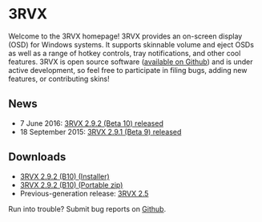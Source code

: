 3RVX
====

Welcome to the 3RVX homepage! 3RVX provides an on-screen display (OSD) for Windows systems. It supports skinnable volume and eject OSDs as well as a range of hotkey controls, tray notifications, and other cool features. 3RVX is open source software ([available on Github](http://github.com/malensek/3RVX)) and is under active development, so feel free to participate in filing bugs, adding new features, or contributing skins!

News
----
* 7 June 2016: [3RVX 2.9.2 (Beta 10) released](release-notes/2.9.2.html)
* 18 September 2015: [3RVX 2.9.1 (Beta 9) released](release-notes/2.9.1.html)

Downloads
---------
* [3RVX 2.9.2 (B10) (Installer)](releases/3RVX-2.9.2.msi)
* [3RVX 2.9.2 (B10) (Portable zip)](releases/3RVX-2.9.2.zip)
* Previous-generation release: [3RVX 2.5](releases/3RVX_2.5.msi)

Run into trouble? Submit bug reports on [Github](https://github.com/malensek/3RVX).
